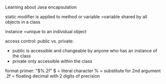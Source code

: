 Learning about Java encapsulation

static modifier is applied to method or variable
=variable shared by all objects in a class

instance 
=unique to an individual object

access control: public vs. private:
- public is accessible and changeable by anyone who has an instance of the class
- private only accessible within the class

format primer:
"$%.2f"
$ = literal character
% = substitute for 2nd argument
.2f = floating decimal with 2 digits of precision
